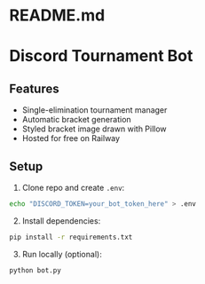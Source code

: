 # README.md
# Discord Tournament Bot

## Features
- Single-elimination tournament manager
- Automatic bracket generation
- Styled bracket image drawn with Pillow
- Hosted for free on Railway

## Setup
1. Clone repo and create `.env`:
```bash
echo "DISCORD_TOKEN=your_bot_token_here" > .env
```
2. Install dependencies:
```bash
pip install -r requirements.txt
```
3. Run locally (optional):
```bash
python bot.py
```
